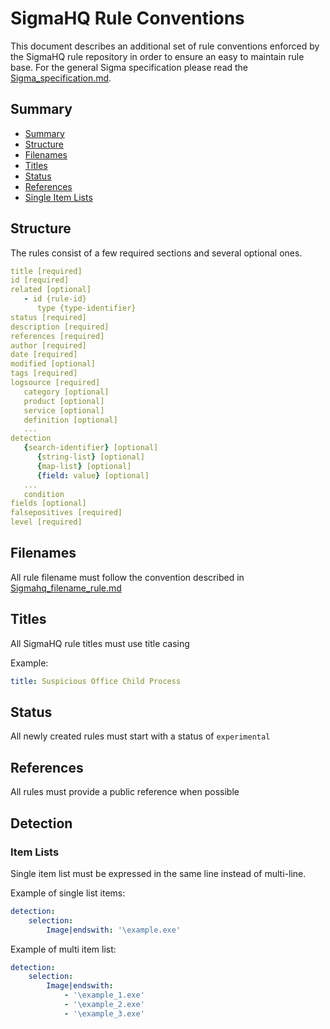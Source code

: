 # SigmaHQ Rule Conventions <!-- omit in toc -->

This document describes an additional set of rule conventions enforced by the SigmaHQ rule repository in order to ensure an easy to maintain rule base. For the general Sigma specification please read the [Sigma_specification.md](../Sigma_specification.md).

## Summary

- [Summary](#summary)
- [Structure](#structure)
- [Filenames](#filenames)
- [Titles](#titles)
- [Status](#status)
- [References](#references)
- [Single Item Lists](#single-item-lists)

## Structure

The rules consist of a few required sections and several optional ones.

```yaml
title [required]
id [required]
related [optional]
   - id {rule-id}
      type {type-identifier}
status [required]
description [required]
references [required]
author [required]
date [required]
modified [optional]
tags [required]
logsource [required]
   category [optional]
   product [optional]
   service [optional]
   definition [optional]
   ...
detection
   {search-identifier} [optional]
      {string-list} [optional]
      {map-list} [optional]
      {field: value} [optional]
   ...
   condition
fields [optional]
falsepositives [required]
level [required]
```

## Filenames

All rule filename must follow the convention described in [Sigmahq_filename_rule.md](./Sigmahq_filename_rule.md)

## Titles

All SigmaHQ rule titles must use title casing

Example:

```yml
title: Suspicious Office Child Process
```

## Status

All newly created rules must start with a status of `experimental`

## References

All rules must provide a public reference when possible

## Detection

### Item Lists

Single item list must be expressed in the same line instead of multi-line.

Example of single list items:

```yml
detection:
    selection:
        Image|endswith: '\example.exe'
```

Example of multi item list:

```yml
detection:
    selection:
        Image|endswith:
            - '\example_1.exe'
            - '\example_2.exe'
            - '\example_3.exe'
```
